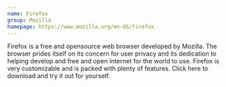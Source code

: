 ```yaml
---
name: Firefox
group: Mozilla
homepage: https://www.mozilla.org/en-US/firefox
---
```


Firefox is a free and opensource web browser developed by Mozilla. The browser
prides itself on its concern for user privacy and its dedication to helping
develop and free and open internet for the world to use. Firefox is very
customizable and is packed with plenty of features. Click here to download and
try it out for yourself.
